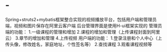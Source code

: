 # -
Spring+struts2+mybatis框架整合实现的视频播放平台，包括用户端和管理员端，视频和图片保存在阿里云客户端
后台管理界面是使用H-ui框架实现的
管理员端的功能：
1.一级课程的管理和增加
2.课程的增加和管理（上传课程封面到阿里云）
3.章节的增加和管理
4.上传视频
用户端的功能：
1.登录注册和个人中心（上传头像，修改姓名，家庭地址，个性签名等）
2.查找课程
3.观看课程视频等
